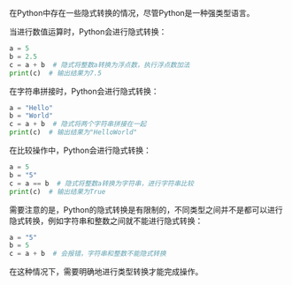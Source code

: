 在Python中存在一些隐式转换的情况，尽管Python是一种强类型语言。

当进行数值运算时，Python会进行隐式转换：

```python
a = 5
b = 2.5
c = a + b  # 隐式将整数a转换为浮点数，执行浮点数加法
print(c)  # 输出结果为7.5
```

在字符串拼接时，Python会进行隐式转换：

```python
a = "Hello"
b = "World"
c = a + b  # 隐式将两个字符串拼接在一起
print(c)  # 输出结果为"HelloWorld"
```

在比较操作中，Python会进行隐式转换：

```python
a = 5
b = "5"
c = a == b  # 隐式将整数a转换为字符串，进行字符串比较
print(c)  # 输出结果为True
```

需要注意的是，Python的隐式转换是有限制的，不同类型之间并不是都可以进行隐式转换，例如字符串和整数之间就不能进行隐式转换：

```python
a = "5"
b = 5
c = a + b  # 会报错，字符串和整数不能隐式转换
```

在这种情况下，需要明确地进行类型转换才能完成操作。